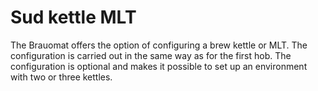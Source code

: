 # Sud kettle MLT

The Brauomat offers the option of configuring a brew kettle or MLT. The configuration is carried out in the same way as for the first hob. The configuration is optional and makes it possible to set up an environment with two or three kettles.
